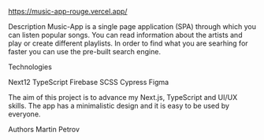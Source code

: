 https://music-app-rouge.vercel.app/

Description
Music-App is a single page application (SPA) through which you can listen popular songs. You can read information about the artists and play or create different playlists.
In order to find what you are searhing for faster you can use the pre-built search engine.

Technologies

Next12
TypeScript
Firebase
SCSS
Cypress
Figma

The aim of this project is to advance my Next.js, TypeScript and UI/UX skills.
The app has a minimalistic design and it is easy to be used by everyone.

Authors
Martin Petrov
